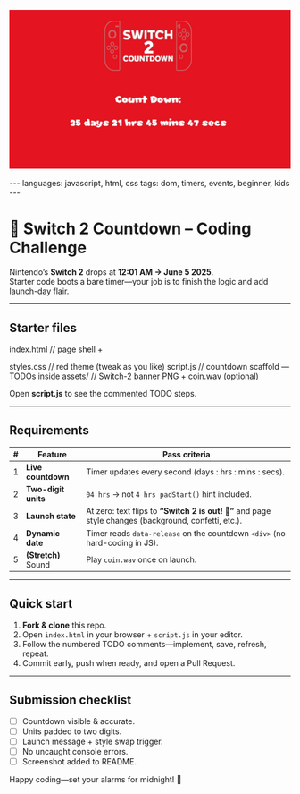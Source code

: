 <p align="center">
  <img src="img/switch2.jpeg?auto=format&fit=crop&w=1200&q=80" alt="Colorful dice tumbling" width="600">
</p>
---
languages: javascript, html, css
tags: dom, timers, events, beginner, kids
---

# 🚀 Switch 2 Countdown – Coding Challenge

Nintendo’s **Switch 2** drops at **12:01 AM → June 5 2025**.  
Starter code boots a bare timer—your job is to finish the logic and add launch-day flair.

---

## Starter files

index.html // page shell + <div id="countdown"> styles.css // red theme (tweak as you like) script.js // countdown scaffold — TODOs inside assets/ // Switch-2 banner PNG + coin.wav (optional)

Open **script.js** to see the commented TODO steps.

---

## Requirements

| # | Feature | Pass criteria |
|---|---------|---------------|
| 1 | **Live countdown** | Timer updates every second (days : hrs : mins : secs). |
| 2 | **Two-digit units** | `04 hrs` → not `4 hrs` &nbsp;`padStart()` hint included. |
| 3 | **Launch state** | At zero: text flips to **“Switch 2 is out! 🎉”** and page style changes (background, confetti, etc.). |
| 4 | **Dynamic date** | Timer reads `data-release` on the countdown `<div>` (no hard-coding in JS). |
| 5 | **(Stretch)** Sound | Play `coin.wav` once on launch. |

---

## Quick start

1. **Fork & clone** this repo.  
2. Open `index.html` in your browser + `script.js` in your editor.  
3. Follow the numbered TODO comments—implement, save, refresh, repeat.  
4. Commit early, push when ready, and open a Pull Request.

---

## Submission checklist

- [ ] Countdown visible & accurate.  
- [ ] Units padded to two digits.  
- [ ] Launch message + style swap trigger.  
- [ ] No uncaught console errors.  
- [ ] Screenshot added to README.  

Happy coding—set your alarms for midnight! 🌟
